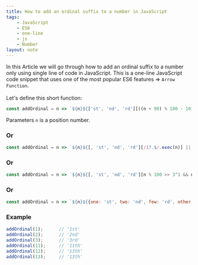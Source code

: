 ```yaml
---
title: How to add an ordinal suffix to a number in JavaScript
tags:
    - JavaScript
    - ES6
    - one-line
    - js
    - Number
layout: note
---
```




In this Article we will go through how to add an ordinal suffix to a number only using single line of code in JavaScript.
This is a one-line JavaScript code snippet that uses one of the most popular ES6 features => `Arrow Function`.
<br/>
<br/>
Let's define this short function:

```js {.wrap}
const addOrdinal = n => `${n}${['st', 'nd', 'rd'][((n + 90) % 100 - 10) % 10 - 1] || 'th'}`;
```
Parameters `n` is a position number.




### Or

```js {.wrap}
const addOrdinal = n => `${n}${[, 'st', 'nd', 'rd'][/1?.$/.exec(n)] || 'th'}`;
```

### Or

```js {.wrap}
const addOrdinal = n => `${n}${[, 'st', 'nd', 'rd'][n % 100 >> 3^1 && n % 10] || 'th'}`;
```

### Or

```js {.wrap}
const addOrdinal = n => `${n}${{one: 'st', two: 'nd', few: 'rd', other: 'th'}[new Intl.PluralRules('en', { type: 'ordinal' }).select(n)]}`;
```

### Example

```js {.wrap}
addOrdinal(1);      // '1st'
addOrdinal(2);      // '2nd'
addOrdinal(3);      // '3rd'
addOrdinal(11);     // '11th'
addOrdinal(12);     // '13th'
addOrdinal(13);     // '13th'
```